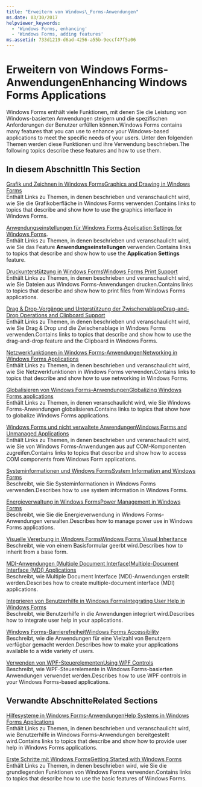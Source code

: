 ```yaml
---
title: "Erweitern von Windows\_Forms-Anwendungen"
ms.date: 03/30/2017
helpviewer_keywords:
  - 'Windows Forms, enhancing'
  - 'Windows Forms, adding features'
ms.assetid: 733d1219-d6ad-4256-a55b-9eccf47f5a06
---
```

# <a name="enhancing-windows-forms-applications"></a><span data-ttu-id="f5c77-102">Erweitern von Windows Forms-Anwendungen</span><span class="sxs-lookup"><span data-stu-id="f5c77-102">Enhancing Windows Forms Applications</span></span>
<span data-ttu-id="f5c77-103">Windows Forms enthält viele Funktionen, mit denen Sie die Leistung von Windows-basierten Anwendungen steigern und die spezifischen Anforderungen der Benutzer erfüllen können.</span><span class="sxs-lookup"><span data-stu-id="f5c77-103">Windows Forms contains many features that you can use to enhance your Windows-based applications to meet the specific needs of your users.</span></span> <span data-ttu-id="f5c77-104">Unter den folgenden Themen werden diese Funktionen und ihre Verwendung beschrieben.</span><span class="sxs-lookup"><span data-stu-id="f5c77-104">The following topics describe these features and how to use them.</span></span>  
  
## <a name="in-this-section"></a><span data-ttu-id="f5c77-105">In diesem Abschnitt</span><span class="sxs-lookup"><span data-stu-id="f5c77-105">In This Section</span></span>  
 [<span data-ttu-id="f5c77-106">Grafik und Zeichnen in Windows Forms</span><span class="sxs-lookup"><span data-stu-id="f5c77-106">Graphics and Drawing in Windows Forms</span></span>](graphics-and-drawing-in-windows-forms.md)  
 <span data-ttu-id="f5c77-107">Enthält Links zu Themen, in denen beschrieben und veranschaulicht wird, wie Sie die Grafikoberfläche in Windows Forms verwenden.</span><span class="sxs-lookup"><span data-stu-id="f5c77-107">Contains links to topics that describe and show how to use the graphics interface in Windows Forms.</span></span>  
  
 <span data-ttu-id="f5c77-108">[Anwendungseinstellungen für Windows Forms](application-settings-for-windows-forms.md).</span><span class="sxs-lookup"><span data-stu-id="f5c77-108">[Application Settings for Windows Forms](application-settings-for-windows-forms.md).</span></span>  
 <span data-ttu-id="f5c77-109">Enthält Links zu Themen, in denen beschrieben und veranschaulicht wird, wie Sie das Feature **Anwendungseinstellungen** verwenden.</span><span class="sxs-lookup"><span data-stu-id="f5c77-109">Contains links to topics that describe and show how to use the **Application Settings** feature.</span></span>  
  
 [<span data-ttu-id="f5c77-110">Druckunterstützung in Windows Forms</span><span class="sxs-lookup"><span data-stu-id="f5c77-110">Windows Forms Print Support</span></span>](windows-forms-print-support.md)  
 <span data-ttu-id="f5c77-111">Enthält Links zu Themen, in denen beschrieben und veranschaulicht wird, wie Sie Dateien aus Windows Forms-Anwendungen drucken.</span><span class="sxs-lookup"><span data-stu-id="f5c77-111">Contains links to topics that describe and show how to print files from Windows Forms applications.</span></span>  
  
 [<span data-ttu-id="f5c77-112">Drag & Drop-Vorgänge und Unterstützung der Zwischenablage</span><span class="sxs-lookup"><span data-stu-id="f5c77-112">Drag-and-Drop Operations and Clipboard Support</span></span>](drag-and-drop-operations-and-clipboard-support.md)  
 <span data-ttu-id="f5c77-113">Enthält Links zu Themen, in denen beschrieben und veranschaulicht wird, wie Sie Drag & Drop und die Zwischenablage in Windows Forms verwenden.</span><span class="sxs-lookup"><span data-stu-id="f5c77-113">Contains links to topics that describe and show how to use the drag-and-drop feature and the Clipboard in Windows Forms.</span></span>  
  
 [<span data-ttu-id="f5c77-114">Netzwerkfunktionen in Windows Forms-Anwendungen</span><span class="sxs-lookup"><span data-stu-id="f5c77-114">Networking in Windows Forms Applications</span></span>](networking-in-windows-forms-applications.md)  
 <span data-ttu-id="f5c77-115">Enthält Links zu Themen, in denen beschrieben und veranschaulicht wird, wie Sie Netzwerkfunktionen in Windows Forms verwenden.</span><span class="sxs-lookup"><span data-stu-id="f5c77-115">Contains links to topics that describe and show how to use networking in Windows Forms.</span></span>  
  
 [<span data-ttu-id="f5c77-116">Globalisieren von Windows Forms-Anwendungen</span><span class="sxs-lookup"><span data-stu-id="f5c77-116">Globalizing Windows Forms applications</span></span>](globalizing-windows-forms.md)  
 <span data-ttu-id="f5c77-117">Enthält Links zu Themen, in denen veranschaulicht wird, wie Sie Windows Forms-Anwendungen globalisieren.</span><span class="sxs-lookup"><span data-stu-id="f5c77-117">Contains links to topics that show how to globalize Windows Forms applications.</span></span>  
  
 [<span data-ttu-id="f5c77-118">Windows Forms und nicht verwaltete Anwendungen</span><span class="sxs-lookup"><span data-stu-id="f5c77-118">Windows Forms and Unmanaged Applications</span></span>](windows-forms-and-unmanaged-applications.md)  
 <span data-ttu-id="f5c77-119">Enthält Links zu Themen, in denen beschrieben und veranschaulicht wird, wie Sie von Windows Forms-Anwendungen aus auf COM-Komponenten zugreifen.</span><span class="sxs-lookup"><span data-stu-id="f5c77-119">Contains links to topics that describe and show how to access COM components from Windows Form applications.</span></span>  
  
 [<span data-ttu-id="f5c77-120">Systeminformationen und Windows Forms</span><span class="sxs-lookup"><span data-stu-id="f5c77-120">System Information and Windows Forms</span></span>](system-information-and-windows-forms.md)  
 <span data-ttu-id="f5c77-121">Beschreibt, wie Sie Systeminformationen in Windows Forms verwenden.</span><span class="sxs-lookup"><span data-stu-id="f5c77-121">Describes how to use system information in Windows Forms.</span></span>  
  
 [<span data-ttu-id="f5c77-122">Energieverwaltung in Windows Forms</span><span class="sxs-lookup"><span data-stu-id="f5c77-122">Power Management in Windows Forms</span></span>](power-management-in-windows-forms.md)  
 <span data-ttu-id="f5c77-123">Beschreibt, wie Sie die Energieverwendung in Windows Forms-Anwendungen verwalten.</span><span class="sxs-lookup"><span data-stu-id="f5c77-123">Describes how to manage power use in Windows Forms applications.</span></span>  
  
 [<span data-ttu-id="f5c77-124">Visuelle Vererbung in Windows Forms</span><span class="sxs-lookup"><span data-stu-id="f5c77-124">Windows Forms Visual Inheritance</span></span>](windows-forms-visual-inheritance.md)  
 <span data-ttu-id="f5c77-125">Beschreibt, wie von einem Basisformular geerbt wird.</span><span class="sxs-lookup"><span data-stu-id="f5c77-125">Describes how to inherit from a base form.</span></span>  
  
 [<span data-ttu-id="f5c77-126">MDI-Anwendungen (Multiple Document Interface)</span><span class="sxs-lookup"><span data-stu-id="f5c77-126">Multiple-Document Interface (MDI) Applications</span></span>](multiple-document-interface-mdi-applications.md)  
 <span data-ttu-id="f5c77-127">Beschreibt, wie Multiple Document Interface (MDI)-Anwendungen erstellt werden.</span><span class="sxs-lookup"><span data-stu-id="f5c77-127">Describes how to create multiple-document interface (MDI) applications.</span></span>  
  
 [<span data-ttu-id="f5c77-128">Integrieren von Benutzerhilfe in Windows Forms</span><span class="sxs-lookup"><span data-stu-id="f5c77-128">Integrating User Help in Windows Forms</span></span>](integrating-user-help-in-windows-forms.md)  
 <span data-ttu-id="f5c77-129">Beschreibt, wie Benutzerhilfe in die Anwendungen integriert wird.</span><span class="sxs-lookup"><span data-stu-id="f5c77-129">Describes how to integrate user help in your applications.</span></span>  
  
 [<span data-ttu-id="f5c77-130">Windows Forms-Barrierefreiheit</span><span class="sxs-lookup"><span data-stu-id="f5c77-130">Windows Forms Accessibility</span></span>](windows-forms-accessibility.md)  
 <span data-ttu-id="f5c77-131">Beschreibt, wie die Anwendungen für eine Vielzahl von Benutzern verfügbar gemacht werden.</span><span class="sxs-lookup"><span data-stu-id="f5c77-131">Describes how to make your applications available to a wide variety of users.</span></span>  
  
 [<span data-ttu-id="f5c77-132">Verwenden von WPF-Steuerelementen</span><span class="sxs-lookup"><span data-stu-id="f5c77-132">Using WPF Controls</span></span>](using-wpf-controls.md)  
 <span data-ttu-id="f5c77-133">Beschreibt, wie WPF-Steuerelemente in Windows Forms-basierten Anwendungen verwendet werden.</span><span class="sxs-lookup"><span data-stu-id="f5c77-133">Describes how to use WPF controls in your Windows Forms-based applications.</span></span>  
  
## <a name="related-sections"></a><span data-ttu-id="f5c77-134">Verwandte Abschnitte</span><span class="sxs-lookup"><span data-stu-id="f5c77-134">Related Sections</span></span>  
 [<span data-ttu-id="f5c77-135">Hilfesysteme in Windows Forms-Anwendungen</span><span class="sxs-lookup"><span data-stu-id="f5c77-135">Help Systems in Windows Forms Applications</span></span>](help-systems-in-windows-forms-applications.md)  
 <span data-ttu-id="f5c77-136">Enthält Links zu Themen, in denen beschrieben und veranschaulicht wird, wie Benutzerhilfe in Windows Forms-Anwendungen bereitgestellt wird.</span><span class="sxs-lookup"><span data-stu-id="f5c77-136">Contains links to topics that describe and show how to provide user help in Windows Forms applications.</span></span>  
  
 [<span data-ttu-id="f5c77-137">Erste Schritte mit Windows Forms</span><span class="sxs-lookup"><span data-stu-id="f5c77-137">Getting Started with Windows Forms</span></span>](../getting-started-with-windows-forms.md)  
 <span data-ttu-id="f5c77-138">Enthält Links zu Themen, in denen beschrieben wird, wie Sie die grundlegenden Funktionen von Windows Forms verwenden.</span><span class="sxs-lookup"><span data-stu-id="f5c77-138">Contains links to topics that describe how to use the basic features of Windows Forms.</span></span>
